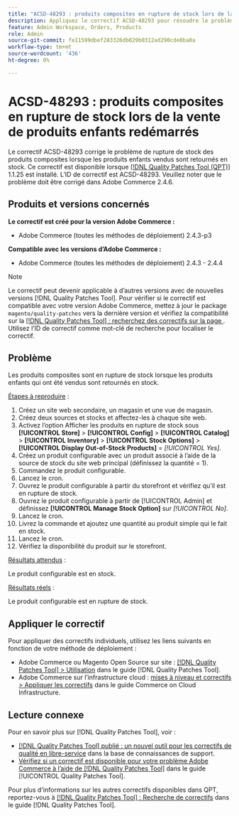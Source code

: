 ```yaml
---
title: "ACSD-48293 : produits composites en rupture de stock lors de la vente de produits enfants redémarrés"
description: Appliquez le correctif ACSD-48293 pour résoudre le problème Adobe Commerce en raison duquel les produits composites sont en rupture de stock lorsque les produits enfants vendus sont renvoyés en stock.
feature: Admin Workspace, Orders, Products
role: Admin
source-git-commit: fe11599dbef283326db029b0312ad290cde0ba0a
workflow-type: tm+mt
source-wordcount: '436'
ht-degree: 0%

---
```


# ACSD-48293 : produits composites en rupture de stock lors de la vente de produits enfants redémarrés

Le correctif ACSD-48293 corrige le problème de rupture de stock des produits composites lorsque les produits enfants vendus sont retournés en stock. Ce correctif est disponible lorsque [[!DNL Quality Patches Tool (QPT)]](https://experienceleague.adobe.com/fr/docs/commerce-knowledge-base/kb/announcements/commerce-announcements/magento-quality-patches-released-new-tool-to-self-serve-quality-patches) 1.1.25 est installé. L’ID de correctif est ACSD-48293. Veuillez noter que le problème doit être corrigé dans Adobe Commerce 2.4.6.

## Produits et versions concernés

**Le correctif est créé pour la version Adobe Commerce :**

* Adobe Commerce (toutes les méthodes de déploiement) 2.4.3-p3

**Compatible avec les versions d’Adobe Commerce :**

* Adobe Commerce (toutes les méthodes de déploiement) 2.4.3 - 2.4.4

>[!NOTE]
>
>Le correctif peut devenir applicable à d’autres versions avec de nouvelles versions [!DNL Quality Patches Tool]. Pour vérifier si le correctif est compatible avec votre version Adobe Commerce, mettez à jour le package `magento/quality-patches` vers la dernière version et vérifiez la compatibilité sur la [[!DNL Quality Patches Tool] : recherchez des correctifs sur la page ](https://experienceleague.adobe.com/tools/commerce-quality-patches/index.html?lang=fr). Utilisez l’ID de correctif comme mot-clé de recherche pour localiser le correctif.

## Problème

Les produits composites sont en rupture de stock lorsque les produits enfants qui ont été vendus sont retournés en stock.

<u>Étapes à reproduire</u> :

1. Créez un site web secondaire, un magasin et une vue de magasin.
1. Créez deux sources et stocks et affectez-les à chaque site web.
1. Activez l’option Afficher les produits en rupture de stock sous **[!UICONTROL Store]** > **[!UICONTROL Config]** > **[!UICONTROL Catalog]** > **[!UICONTROL Inventory]** > **[!UICONTROL Stock Options]** > **[!UICONTROL Display Out-of-Stock Products]** = *[!UICONTROL Yes]*.
1. Créez un produit configurable avec un produit associé à l’aide de la source de stock du site web principal (définissez la quantité = 1).
1. Commandez le produit configurable.
1. Lancez le cron.
1. Ouvrez le produit configurable à partir du storefront et vérifiez qu’il est en rupture de stock.
1. Ouvrez le produit configurable à partir de [!UICONTROL Admin] et définissez **[!UICONTROL Manage Stock Option]** sur *[!UICONTROL No]*.
1. Lancez le cron.
1. Livrez la commande et ajoutez une quantité au produit simple qui le fait en stock.
1. Lancez le cron.
1. Vérifiez la disponibilité du produit sur le storefront.

<u>Résultats attendus</u> :

Le produit configurable est en stock.

<u>Résultats réels</u> :

Le produit configurable est en rupture de stock.

## Appliquer le correctif

Pour appliquer des correctifs individuels, utilisez les liens suivants en fonction de votre méthode de déploiement :

* Adobe Commerce ou Magento Open Source sur site : [[!DNL Quality Patches Tool] > Utilisation](/help/tools/quality-patches-tool/usage.md) dans le guide [!DNL Quality Patches Tool].
* Adobe Commerce sur l’infrastructure cloud : [mises à niveau et correctifs > Appliquer les correctifs](https://experienceleague.adobe.com/docs/commerce-cloud-service/user-guide/develop/upgrade/apply-patches.html?lang=fr) dans le guide Commerce on Cloud Infrastructure.

## Lecture connexe

Pour en savoir plus sur [!DNL Quality Patches Tool], voir :

* [[!DNL Quality Patches Tool] publié : un nouvel outil pour les correctifs de qualité en libre-service](https://experienceleague.adobe.com/fr/docs/commerce-knowledge-base/kb/announcements/commerce-announcements/magento-quality-patches-released-new-tool-to-self-serve-quality-patches) dans la base de connaissances de support.
* [Vérifiez si un correctif est disponible pour votre problème Adobe Commerce à l’aide de  [!DNL Quality Patches Tool]](/help/tools/quality-patches-tool/patches-available-in-qpt/check-patch-for-magento-issue-with-magento-quality-patches.md) dans le guide [!UICONTROL Quality Patches Tool].


Pour plus d&#39;informations sur les autres correctifs disponibles dans QPT, reportez-vous à [[!DNL Quality Patches Tool] : Recherche de correctifs](https://experienceleague.adobe.com/tools/commerce-quality-patches/index.html?lang=fr) dans le guide [!DNL Quality Patches Tool].
